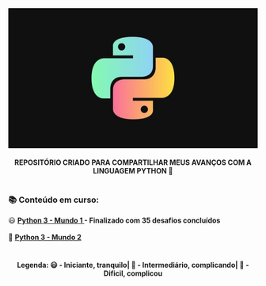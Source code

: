 <div align="center">
<img src="README.jpg">
</div> </br>

<div align="center">
<b> REPOSITÓRIO CRIADO PARA COMPARTILHAR MEUS AVANÇOS COM A LINGUAGEM PYTHON 🐍 </b>
</div>

#

<h3> 📚 Conteúdo em curso: </h3>
😃 <a href = "Python3 - Mundo 1"> <b> Python 3 - Mundo 1 <a> - Finalizado com 35 desafios concluídos</a> </a></b></br></br> 
🧐 <a href = "Python3 - Mundo 2"> <b> Python 3 - Mundo 2 </a> </b> </br>

#

<div align="center">
<b>Legenda: 😃 - Iniciante, tranquilo| 🧐 - Intermediário, complicando| 🥵 - Dificil, complicou</b>
</div>
